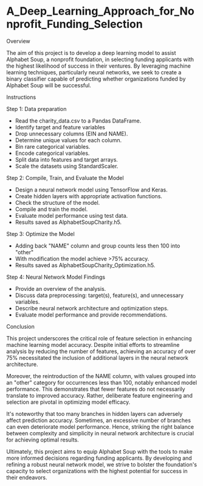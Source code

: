 # A_Deep_Learning_Approach_for_Nonprofit_Funding_Selection

Overview

The aim of this project is to develop a deep learning model to assist Alphabet Soup, a nonprofit foundation, in selecting funding applicants with the highest likelihood of success in their ventures. By leveraging machine learning techniques, particularly neural networks, we seek to create a binary classifier capable of predicting whether organizations funded by Alphabet Soup will be successful.

Instructions

Step 1: Data preparation
* Read the charity_data.csv to a Pandas DataFrame.
* Identify target and feature variables
* Drop unnecessary columns (EIN and NAME).
* Determine unique values for each column.
* Bin rare categorical variables.
* Encode categorical variables.
* Split data into features and target arrays.
* Scale the datasets using StandardScaler.

Step 2: Compile, Train, and Evaluate the Model
* Design a neural network model using TensorFlow and Keras.
* Create hidden layers with appropriate activation functions.
* Check the structure of the model.
* Compile and train the model.
* Evaluate model performance using test data.
* Results saved as AlphabetSoupCharity.h5.

Step 3: Optimize the Model
* Adding back "NAME" column and group counts less then 100 into "other"
* With modification the model achieve >75% accuracy.
* Results saved as AlphabetSoupCharity_Optimization.h5.

Step 4: Neural Network Model Findings
* Provide an overview of the analysis.
* Discuss data preprocessing: target(s), feature(s), and unnecessary variables.
* Describe neural network architecture and optimization steps.
* Evaluate model performance and provide recommendations.

Conclusion

This project underscores the critical role of feature selection in enhancing machine learning model accuracy. Despite initial efforts to streamline analysis by reducing the number of features, achieving an accuracy of over 75% necessitated the inclusion of additional layers in the neural network architecture.

Moreover, the reintroduction of the NAME column, with values grouped into an "other" category for occurrences less than 100, notably enhanced model performance. This demonstrates that fewer features do not necessarily translate to improved accuracy. Rather, deliberate feature engineering and selection are pivotal in optimizing model efficacy.

It's noteworthy that too many branches in hidden layers can adversely affect prediction accuracy. Sometimes, an excessive number of branches can even deteriorate model performance. Hence, striking the right balance between complexity and simplicity in neural network architecture is crucial for achieving optimal results.

Ultimately, this project aims to equip Alphabet Soup with the tools to make more informed decisions regarding funding applicants. By developing and refining a robust neural network model, we strive to bolster the foundation's capacity to select organizations with the highest potential for success in their endeavors.